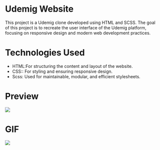 # Udemig Website
This project is a Udemig clone developed using HTML and SCSS. The goal of this project is to recreate the user interface of the Udemig platform, focusing on responsive design and modern web development practices.

# Technologies Used
- HTML:For structuring the content and layout of the website.
- CSS:: For styling and ensuring responsive design.
- Scss: Used for maintainable, modular, and efficient stylesheets.

# Preview
![](İmages/Udemigss.png)

# GIF 
![](İmages/Udemiggif1.gif)
